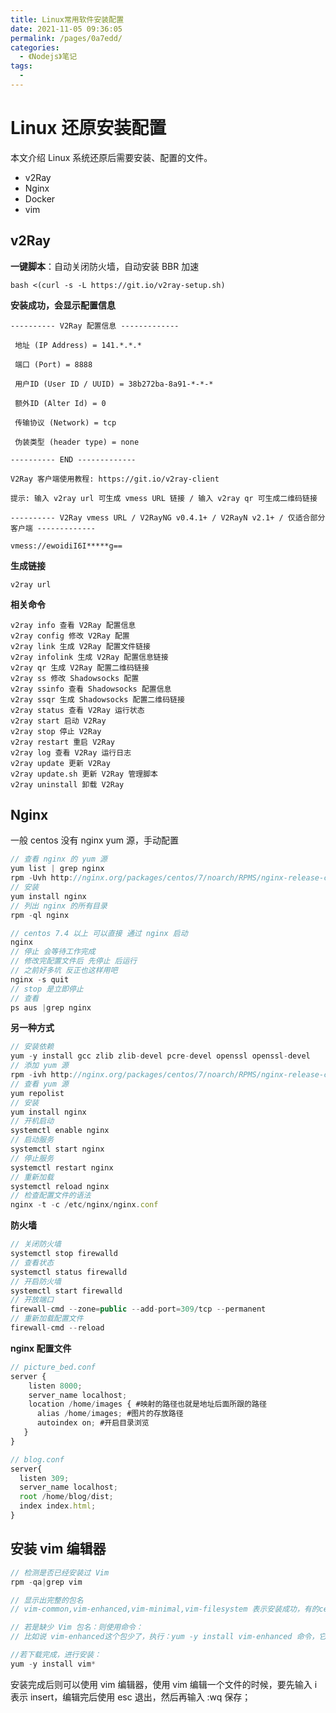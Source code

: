 ```yaml
---
title: Linux常用软件安装配置
date: 2021-11-05 09:36:05
permalink: /pages/0a7edd/
categories:
  - 《Nodejs》笔记
tags:
  - 
---
```


# Linux 还原安装配置

本文介绍 Linux 系统还原后需要安装、配置的文件。

- v2Ray
- Nginx
- Docker
- vim

<!-- more -->

## v2Ray

**一键脚本**：自动关闭防火墙，自动安装 BBR 加速

```
bash <(curl -s -L https://git.io/v2ray-setup.sh)
```

**安装成功，会显示配置信息**

```
---------- V2Ray 配置信息 -------------

 地址 (IP Address) = 141.*.*.*

 端口 (Port) = 8888

 用户ID (User ID / UUID) = 38b272ba-8a91-*-*-*

 额外ID (Alter Id) = 0

 传输协议 (Network) = tcp

 伪装类型 (header type) = none

---------- END -------------

V2Ray 客户端使用教程: https://git.io/v2ray-client

提示: 输入 v2ray url 可生成 vmess URL 链接 / 输入 v2ray qr 可生成二维码链接

---------- V2Ray vmess URL / V2RayNG v0.4.1+ / V2RayN v2.1+ / 仅适合部分客户端 -------------

vmess://ewoidiI6I*****g==
```

**生成链接**

```
v2ray url
```

**相关命令**

```
v2ray info 查看 V2Ray 配置信息
v2ray config 修改 V2Ray 配置
v2ray link 生成 V2Ray 配置文件链接
v2ray infolink 生成 V2Ray 配置信息链接
v2ray qr 生成 V2Ray 配置二维码链接
v2ray ss 修改 Shadowsocks 配置
v2ray ssinfo 查看 Shadowsocks 配置信息
v2ray ssqr 生成 Shadowsocks 配置二维码链接
v2ray status 查看 V2Ray 运行状态
v2ray start 启动 V2Ray
v2ray stop 停止 V2Ray
v2ray restart 重启 V2Ray
v2ray log 查看 V2Ray 运行日志
v2ray update 更新 V2Ray
v2ray update.sh 更新 V2Ray 管理脚本
v2ray uninstall 卸载 V2Ray
```

## Nginx

一般 centos 没有 nginx yum 源，手动配置

```js
// 查看 nginx 的 yum 源
yum list | grep nginx
rpm -Uvh http://nginx.org/packages/centos/7/noarch/RPMS/nginx-release-centos-7-0.el7.ngx.noarch.rpm
// 安装
yum install nginx
// 列出 nginx 的所有目录
rpm -ql nginx 

// centos 7.4 以上 可以直接 通过 nginx 启动
nginx
// 停止 会等待工作完成
// 修改完配置文件后 先停止 后运行
// 之前好多坑 反正也这样用吧
nginx -s quit
// stop 是立即停止
// 查看
ps aus |grep nginx
```


**另一种方式**

```js
// 安装依赖
yum -y install gcc zlib zlib-devel pcre-devel openssl openssl-devel
// 添加 yum 源
rpm -ivh http://nginx.org/packages/centos/7/noarch/RPMS/nginx-release-centos-7-0.el7.ngx.noarch.rpm
// 查看 yum 源
yum repolist
// 安装
yum install nginx
// 开机启动
systemctl enable nginx
// 启动服务
systemctl start nginx
// 停止服务
systemctl restart nginx
// 重新加载
systemctl reload nginx
// 检查配置文件的语法
nginx -t -c /etc/nginx/nginx.conf
```

**防火墙**

```js
// 关闭防火墙
systemctl stop firewalld
// 查看状态
systemctl status firewalld
// 开启防火墙
systemctl start firewalld
// 开放端口
firewall-cmd --zone=public --add-port=309/tcp --permanent
// 重新加载配置文件
firewall-cmd --reload
```

**nginx 配置文件**

```ts
// picture_bed.conf
server {
    listen 8000;
    server_name localhost;
    location /home/images { #映射的路径也就是地址后面所跟的路径
      alias /home/images; #图片的存放路径
      autoindex on; #开启目录浏览
   }
}

// blog.conf
server{
  listen 309;
  server_name localhost;
  root /home/blog/dist;
  index index.html;
}
```

## 安装 vim 编辑器

```ts
// 检测是否已经安装过 Vim
rpm -qa|grep vim

// 显示出完整的包名
// vim-common,vim-enhanced,vim-minimal,vim-filesystem 表示安装成功，有的centos系统，默认包名不同。

// 若是缺少 Vim 包名：则使用命令：
// 比如说 vim-enhanced这个包少了，执行：yum -y install vim-enhanced 命令，它会自动下载安装。

//若下载完成，进行安装：
yum -y install vim* 
```

安装完成后则可以使用 vim 编辑器，使用 vim 编辑一个文件的时候，要先输入 i 表示 insert，编辑完后使用 esc 退出，然后再输入 :wq 保存；
